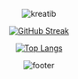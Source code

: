 
<div id="header" align="center">
  
 ![kreatib](https://user-images.githubusercontent.com/49618856/174416413-3c11627e-a588-4293-ab79-9b3e73f69b79.png)

  [![GitHub Streak](http://github-readme-streak-stats.herokuapp.com?user=HossamMuhammedOmar&theme=dark&date_format=M%20j%5B%2C%20Y%5D)](https://git.io/streak-stats)
  
  [![Top Langs](https://github-readme-stats.vercel.app/api/top-langs/?username=HossamMuhammedOmar&layout=compact&theme=vision-friendly-dark)](https://github.com/anuraghazra/github-readme-stats)
  
  ![footer](https://user-images.githubusercontent.com/49618856/174416606-4f2010a2-2bca-4aed-83b5-3718204ff085.png)
  </div>

<!--
**HossamMuhammedOmar/HossamMuhammedOmar** is a ✨ _special_ ✨ repository because its `README.md` (this file) appears on your GitHub profile.
Here are some ideas to get you started:

![Top Langs](https://github-readme-stats.vercel.app/api/top-langs/?username=HossamMuhammedOmar&theme=tokyonight)
![GitHub stats](https://github-readme-stats.vercel.app/api?username=HossamMuhammedOmar&show_icons=true&theme=tokyonight)




- 🔭 I’m currently working on ...
- 🌱 I’m currently learning ...
- 👯 I’m looking to collaborate on ...
- 🤔 I’m looking for help with ...
- 💬 Ask me about ...
- 📫 How to reach me: ...
- 😄 Pronouns: ...
- ⚡ Fun fact: ...
-->
#
